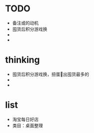 # TODO

* 备注或的动机
* 囤货后积分游戏换
* 
* 




# thinking
* 囤货后积分游戏换，扭蛋🥚出囤货最多的
* 
*   

# list
* 淘宝每日好店
* 类目：桌面整理
